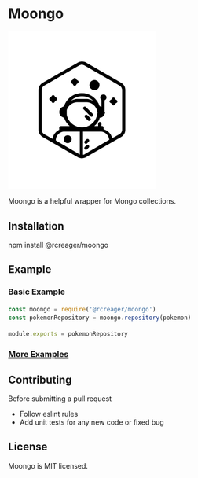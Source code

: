 # Moongo
<img src="logo.png" width="300">

Moongo is a helpful wrapper for Mongo collections.

## Installation

npm install @rcreager/moongo

## Example

### Basic Example
```javascript
const moongo = require('@rcreager/moongo')
const pokemonRepository = moongo.repository(pokemon)

module.exports = pokemonRepository
```
### [More Examples ](examples)

## Contributing

Before submitting a pull request
* Follow eslint rules
* Add unit tests for any new code or fixed bug

## License
Moongo is MIT licensed.
